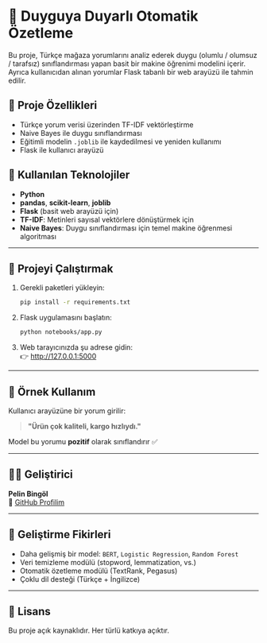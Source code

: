 # 🧠 Duyguya Duyarlı Otomatik Özetleme

Bu proje, Türkçe mağaza yorumlarını analiz ederek duygu (olumlu / olumsuz / tarafsız) sınıflandırması yapan basit bir makine öğrenimi modelini içerir. Ayrıca kullanıcıdan alınan yorumlar Flask tabanlı bir web arayüzü ile tahmin edilir.

## 🚀 Proje Özellikleri

- Türkçe yorum verisi üzerinden TF-IDF vektörleştirme
- Naive Bayes ile duygu sınıflandırması
- Eğitimli modelin `.joblib` ile kaydedilmesi ve yeniden kullanımı
- Flask ile kullanıcı arayüzü


## 🔬 Kullanılan Teknolojiler

- **Python**  
- **pandas**, **scikit-learn**, **joblib**  
- **Flask** (basit web arayüzü için)  
- **TF-IDF**: Metinleri sayısal vektörlere dönüştürmek için  
- **Naive Bayes**: Duygu sınıflandırması için temel makine öğrenmesi algoritması

---

## 🚀 Projeyi Çalıştırmak

1. Gerekli paketleri yükleyin:
    ```bash
    pip install -r requirements.txt
    ```

2. Flask uygulamasını başlatın:
    ```bash
    python notebooks/app.py
    ```

3. Web tarayıcınızda şu adrese gidin:  
    👉 http://127.0.0.1:5000

---

## 📌 Örnek Kullanım

Kullanıcı arayüzüne bir yorum girilir:

> **"Ürün çok kaliteli, kargo hızlıydı."**

Model bu yorumu **pozitif** olarak sınıflandırır ✅

---

## 👩‍💻 Geliştirici

**Pelin Bingöl**  
🔗 [GitHub Profilim](https://github.com/pelinbingl)

---

## 🧠 Geliştirme Fikirleri

- Daha gelişmiş bir model: `BERT`, `Logistic Regression`, `Random Forest`
- Veri temizleme modülü (stopword, lemmatization, vs.)
- Otomatik özetleme modülü (TextRank, Pegasus)
- Çoklu dil desteği (Türkçe + İngilizce)

---

## 📝 Lisans

Bu proje açık kaynaklıdır. Her türlü katkıya açıktır.
